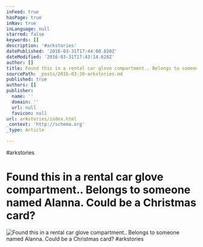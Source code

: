 ```yaml
---
inFeed: true
hasPage: true
inNav: true
inLanguage: null
starred: false
keywords: []
description: '#arkstories'
datePublished: '2016-03-31T17:44:00.820Z'
dateModified: '2016-03-31T17:43:14.626Z'
author: []
title: Found this in a rental car glove compartment.. Belongs to someone named Alanna. Could be a Christmas card?
sourcePath: _posts/2016-03-30-arkstories.md
published: true
authors: []
publisher:
  name: ''
  domain: ''
  url: null
  favicon: null
url: arkstories/index.html
_context: 'http://schema.org'
_type: Article

---
```

\#arkstories

# Found this in a rental car glove compartment.. Belongs to someone named Alanna. Could be a Christmas card?
![Found this in a rental car glove compartment.. Belongs to someone named Alanna. Could be a Christmas card? #arkstories](https://scontent.cdninstagram.com/t51.2885-15/s640x640/sh0.08/e35/12424743_584704561696234_1297440723_n.jpg?ig_cache_key=MTIxNDAwNTQzMTExODczODE3OQ%3D%3D.2)

#